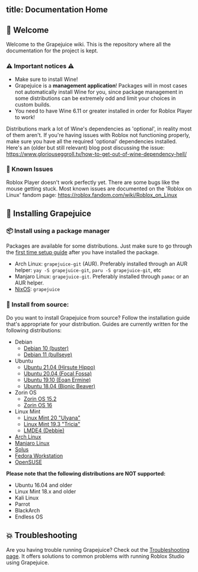 title: Documentation Home
---
## 👋 Welcome
Welcome to the Grapejuice wiki. This is the repository where all the documentation for the project is kept.

### ⚠ Important notices ⚠
- Make sure to install Wine!
- Grapejuice is a **management application**! Packages will in most cases not automatically install Wine for you, since package management in some distributions can be extremely odd and limit your choices in custom builds.
- You need to have Wine 6.11 or greater installed in order for Roblox Player to work!

Distributions mark a lot of Wine's dependencies as 'optional', in reality most of them aren't. If you're having issues with Roblox not functioning properly, make sure you have all the required 'optional' dependencies installed. Here's an (older but still relevant) blog post discussing the issue: https://www.gloriouseggroll.tv/how-to-get-out-of-wine-dependency-hell/

### 🐞 Known Issues
Roblox Player doesn't work perfectly yet. There are some bugs like the mouse getting stuck. Most known issues are documented on the 'Roblox on Linux' fandom page: https://roblox.fandom.com/wiki/Roblox_on_Linux

## 🚀 Installing Grapejuice

### 📦 Install using a package manager
Packages are available for some distributions. Just make sure to go through the [first time setup guide](https://gitlab.com/brinkervii/grapejuice/-/wikis/Guides/First-time-setup) after you have installed the package.

- Arch Linux: `grapejuice-git` (AUR). Preferably installed through an AUR helper: `yay -S grapejuice-git`, `paru -S grapejuice-git`, etc
- Manjaro Linux: `grapejuice-git`. Preferably installed through `pamac` or an AUR helper.
- [NixOS](https://github.com/NixOS/nixpkgs/pull/127397): `grapejuice`

### 📄 Install from source:
Do you want to install Grapejuice from source? Follow the installation guide that's appropriate for your distribution. Guides are currently written for the following distributions:

- Debian
    - [Debian 10 (buster)](Installing-from-source/Debian-10-and-similar)
    - [Debian 11 (bullseye)](Installing-from-source/Debian-10-and-similar)
- Ubuntu
    - [Ubuntu 21.04 (Hirsute Hippo)](Installing-from-source/Debian-10-and-similar)
    - [Ubuntu 20.04 (Focal Fossa)](Installing-from-source/Debian-10-and-similar)
    - [Ubuntu 19.10 (Eoan Ermine)](Installing-from-source/Debian-10-and-similar)
    - [Ubuntu 18.04 (Bionic Beaver)](Installing-from-source/Ubuntu-18.04-and-similar)
- Zorin OS
    - [Zorin OS 15.2](Installing-from-source/Ubuntu-18.04-and-similar)
    - [Zorin OS 16](Installing-from-source/Debian-10-and-similar)
- Linux Mint
     - [Linux Mint 20 "Ulyana"](Installing-from-source/Debian-10-and-similar)
     - [Linux Mint 19.3 "Tricia"](Installing-from-source/Ubuntu-18.04-and-similar)
     - [LMDE4 (Debbie)](Installing-from-source/Debian-10-and-similar)
- [Arch Linux](Installing-from-source/Arch-Linux-and-similar)
- [Manjaro Linux](Installing-from-source/Arch-Linux-and-similar)
- [Solus](Installing-from-source/Solus)
- [Fedora Workstation](Installing-from-source/Fedora-Workstation)
- [OpenSUSE](Installing-from-source/OpenSUSE)

**Please note that the following distributions are NOT supported:**

- Ubuntu 16.04 and older
- Linux Mint 18.x and older
- Kali Linux
- Parrot
- BlackArch
- Endless OS

## 💥 Troubleshooting
Are you having trouble running Grapejuice? Check out the [Troubleshooting page](Troubleshooting). It offers solutions to common problems with running Roblox Studio using Grapejuice.
